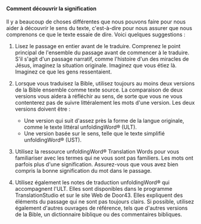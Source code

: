 #### Comment découvrir la signification

Il y a beaucoup de choses différentes que nous pouvons faire pour nous aider à découvrir le sens du texte, c'est-à-dire pour nous assurer que nous comprenons ce que le texte essaie de dire. Voici quelques suggestions :

1. Lisez le passage en entier avant de le traduire. Comprenez le point principal de l'ensemble du passage avant de commencer à le traduire. S'il s'agit d'un passage narratif, comme l'histoire d'un des miracles de Jésus, imaginez la situation originale. Imaginez que vous étiez là. Imaginez ce que les gens ressentaient.
1. Lorsque vous traduisez la Bible, utilisez toujours au moins deux versions de la Bible ensemble comme texte source. La comparaison de deux versions vous aidera à réfléchir au sens, de sorte que vous ne vous contenterez pas de suivre littéralement les mots d'une version. Les deux versions doivent être :

    * Une version qui suit d'assez près la forme de la langue originale, comme le texte littéral unfoldingWord® (ULT).
    * Une version basée sur le sens, telle que le texte simplifié unfoldingWord® (UST).

1. Utilisez la ressource unfoldingWord® Translation Words pour vous familiariser avec les termes qui ne vous sont pas familiers. Les mots ont parfois plus d'une signification. Assurez-vous que vous avez bien compris la bonne signification du mot dans le passage.
1. Utilisez également les notes de traduction unfoldingWord® qui accompagnent l'ULT. Elles sont disponibles dans le programme TranslationStudio et sur le site Web de Door43. Elles expliquent des éléments du passage qui ne sont pas toujours clairs. Si possible, utilisez également d'autres ouvrages de référence, tels que d'autres versions de la Bible, un dictionnaire biblique ou des commentaires bibliques.

